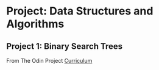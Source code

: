 # Project: Data Structures and Algorithms
## Project 1: Binary Search Trees

From The Odin Project [Curriculum](https://www.theodinproject.com/courses/ruby-programming/lessons/data-structures-and-algorithms#project-1-binary-search-trees)
